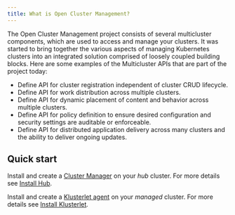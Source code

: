 ```yaml
---
title: What is Open Cluster Management?
---
```


The Open Cluster Management project consists of several multicluster components, which are used to access and manage your clusters. It was started to bring together the various aspects of managing Kubernetes clusters into an integrated solution comprised of loosely coupled building blocks. Here are some examples of the Multicluster APIs that are part of the project today:

- Define API for cluster registration independent of cluster CRUD lifecycle.
- Define API for work distribution across multiple clusters.
- Define API for dynamic placement of content and behavior across multiple clusters.
- Define API for policy definition to ensure desired configuration and security settings are auditable or enforceable.
- Define API for distributed application delivery across many clusters and the ability to deliver ongoing updates.

## Quick start

Install and create a [Cluster Manager](https://operatorhub.io/operator/cluster-manager) on your _hub_ cluster. For more details see [Install Hub](getting-started/install-hub.md).

Install and create a [Klusterlet agent](https://operatorhub.io/operator/klusterlet) on your _managed_ cluster.
For more details see [Install Klusterlet](getting-started/register-cluster.md).
